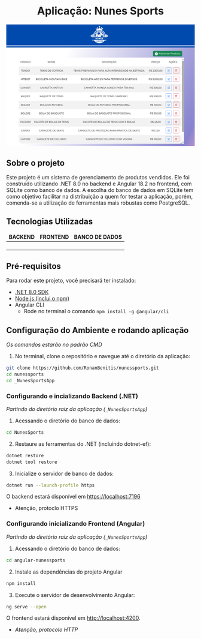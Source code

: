 <h1 align="center">Aplicação: Nunes Sports</h1>

![tela inicial preenchida](asset_readme/nunessports_telapreenchida.png)

## Sobre o projeto
Este projeto é um sistema de gerenciamento de produtos vendidos. Ele foi construído utilizando .NET 8.0 no backend e Angular 18.2 no frontend, com SQLite como banco de dados. A escolha do banco de dados em SQLite tem como objetivo facilitar na distribuição a quem for testar a aplicação, porém, comenda-se a utilização de ferramentas mais robustas como PostgreSQL.

## Tecnologias Utilizadas
<table>
  <thead align="center">
    <tr border: none;>
      <td><b>BACKEND</b></td>
      <td><b>FRONTEND</b></td>
      <td><b>BANCO DE DADOS</b></td>
    </tr>
  </thead>
  <tbody>
    <tr>
      <td>
        <img alt="" src="https://img.shields.io/badge/dotnet-sdk8.0-black?style=for-the-badge&logo=dotnet&logoColor=white&labelColor=blue&color=black"/>
      </td>
      <td>
        <img alt="" src="https://img.shields.io/badge/angular-18.2-black?style=for-the-badge&logo=angular&logoColor=white&labelColor=red&color=black"/>
      </td>
      <td>
        <img alt="" src="https://img.shields.io/badge/sqlite-black?style=for-the-badge&logo=sqlite&logoColor=white&labelColor=%236cb2e4&color=%236cb2e4"/>
      </td>
    </tr>
  </tbody>
</table>

## Pré-requisitos
Para rodar este projeto, você precisará ter instalado:

- [.NET 8.0 SDK](https://dotnet.microsoft.com/pt-br/download/dotnet/8.0)
- [Node.js (inclui o npm)](https://nodejs.org/pt)
- Angular CLI
  - Rode no terminal o comando `npm install -g @angular/cli`

## Configuração do Ambiente e rodando aplicação
_Os comandos estarão no padrão CMD_
1. No terminal, clone o repositório e navegue até o diretório da aplicação:
```bash
git clone https://github.com/RonanBenitis/nunessports.git
cd nunessports
cd _NunesSportsApp
```

### Configurando e incializando Backend (.NET)
_Partindo do diretório raiz da aplicação (`_NunesSportsApp`)_
1. Acessando o diretório do banco de dados:
```bash
cd NunesSports
```

2. Restaure as ferramentas do .NET (incluindo dotnet-ef):
```bash
dotnet restore
dotnet tool restore
```

3. Inicialize o servidor de banco de dados:
```bash
dotnet run --launch-profile https
```
O backend estará disponível em [https://localhost:7196](https://localhost:7196)
- Atenção, protoclo HTTPS

### Configurando inicializando Frontend (Angular)
_Partindo do diretório raiz da aplicação (`_NunesSportsApp`)_ 
1. Acessando o diretório do banco de dados:
```bash
cd angular-nunessports
```
2. Instale as dependências do projeto Angular
```bash
npm install
```
3. Execute o servidor de desenvolvimento Angular:
```bash
ng serve --open
```
O frontend estará disponível em [http://localhost:4200](http://localhost:4200/).
- _Atenção, protocolo HTTP_